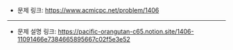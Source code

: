 - 문제 링크: https://www.acmicpc.net/problem/1406
- - -
- 문제 설명 링크: https://pacific-orangutan-c65.notion.site/1406-11091466e7384665895667c02f5e3e52